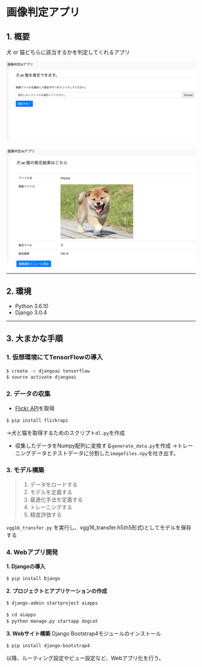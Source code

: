 # 画像判定アプリ

## 1. 概要
犬 or 猫どちらに該当するかを判定してくれるアプリ

![](./screenshot/1.png)
　　　　　　　　　　　　　
                     
![](./screenshot/2.png)

___
## 2. 環境
- Python 3.6.10
- Django 3.0.4
___
## 3. 大まかな手順

### **1. 仮想環境にてTensorFlowの導入**
```bash
$ create -n djangoai tensorflow
$ source activate djangoai
```

### **2. データの収集**
- [Flickr API](https://www.flickr.com/services/apps/create/)を取得
```bash
$ pip install flickrapi
```
→犬と猫を取得するためのスクリプト`dl.py`を作成
- 収集したデータをNumpy配列に変換する`generate_data.py`を作成
→トレーニングデータとテストデータに分割した`imagefiles.npy`を吐き出す。

### **3. モデル構築**
   
> 1. データをロードする
> 2. モデルを定義する
> 3. 最適化手法を定義する
> 4. トレーニングする
> 5. 精度評価する 

`vgg16_transfer.py` を実行し、vgg16_transfer.h5(h5形式)としてモデルを保存する

### **4. Webアプリ開発**

**1. Djangoの導入**
```bash
$ pip install Django
```
**2. プロジェクトとアプリケーションの作成**
```bash
$ django-admin startproject aiapps
```
```bash
$ cd aiapps
$ python manage.py startapp dogcat
```
**3. Webサイト構築**
Django Bootstrap4モジュールのインストール
```bash
$ pip install django-bootstrap4
```

以降、ルーティング設定やビュー設定など、Webアプリ化を行う。